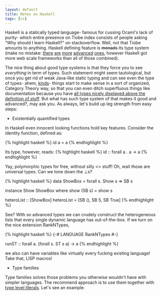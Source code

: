 ```yaml
---
layout: default
title: Notes on Haskell
tags: [cs]
---
```


Haskell is a statically typed language- famous for cussing Ocaml's lack of purity- which entire presence on Tiobe index consists of people asking "Why should I learn Haskell?" on stackoverflow. Well, not that Tiobe amounts to anything. Haskell defining feature is ~~monads~~ its type system (make no mistake: [there](http://wiki.portal.chalmers.se/agda/pmwiki.php) [are](http://www.idris-lang.org/) [more](https://coq.inria.fr/) [advanced](http://clean.cs.ru.nl/Clean) [ones](http://shenlanguage.org/), however Haskell got more web scale frameworks than all of those combined).

The nice thing about good type systems is that they force you to see _everything_ in term of types. Such statement might seem tautological, but once you get rid of weak Java-like static typing and can see even the type of types- ahem, [kinds](https://wiki.haskell.org/Kind)- things start to make sense in a sort of organized, Category Theory way, so that you can even ditch superfluous things like documentation because you have [all types nicely displayed above the definition of stuff](https://www.haskell.org/haddock/). But what has such type system of that makes it good and advanced?, may ask you. As always, let's build up leg strength from easy steps:

* Existentially quantified types

In Haskell even innocent looking functions hold key features. Consider the identity function, defined as:

{% highlight haskell %}
id a = a
{% endhighlight %}

Its type, however, reads:
{% highlight haskell %}
id :: forall a . a -> a
{% endhighlight %}

Yay, polymorphic types for free, without silly <> stuff! Oh, wait those are universal types. Can we tone down the ⊥s?

{% highlight haskell %}
data ShowBox = forall s. Show s => SB s

instance Show ShowBox where
 show (SB s) = show s   

heteroList :: [ShowBox]
heteroList = [SB (), SB 5, SB True]
{% endhighlight %}

See? With so advanced types we can crudely construct the heterogeneous lists that every single dynamic language has out-of-the-box. If we turn on the nice extension RankNTypes,

{% highlight haskell %}
{-# LANGUAGE RankNTypes #-}

runST :: forall a. (forall s. ST s a) -> a
{% endhighlight %}

we also can have variables like virtually every fucking existing language! Take that, LISP macros!

* Type families

Type families solves those problems you otherwise wouldn't have with simpler languages. The recommend approach is to use them together with [type level literals](https://hackage.haskell.org/package/base-4.9.0.0/docs/GHC-TypeLits.html). Let's see an example:
